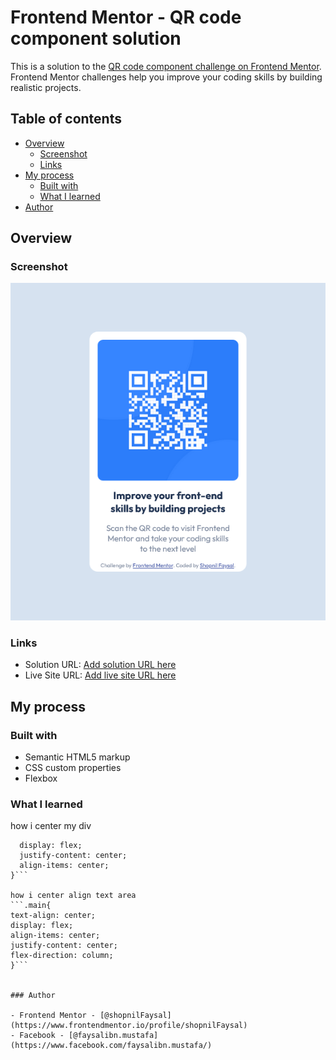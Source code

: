 # Frontend Mentor - QR code component solution

This is a solution to the [QR code component challenge on Frontend Mentor](https://www.frontendmentor.io/challenges/qr-code-component-iux_sIO_H). Frontend Mentor challenges help you improve your coding skills by building realistic projects. 

## Table of contents

- [Overview](#overview)
  - [Screenshot](#screenshot)
  - [Links](#links)
- [My process](#my-process)
  - [Built with](#built-with)
  - [What I learned](#what-i-learned)
- [Author](#author)


## Overview

### Screenshot

![](./screenshot.png)



### Links

- Solution URL: [Add solution URL here](https://shopnilfaysal.github.io/Frontend-Mentor---QR-code-component-solution/)
- Live Site URL: [Add live site URL here](https://shopnilfaysal.github.io/Frontend-Mentor---QR-code-component-solution/)

## My process

### Built with

- Semantic HTML5 markup
- CSS custom properties
- Flexbox


### What I learned

how i center my div
```body{
  display: flex;
  justify-content: center;
  align-items: center;
}```

how i center align text area
```.main{
text-align: center;
display: flex;
align-items: center;
justify-content: center;
flex-direction: column;
}```


### Author

- Frontend Mentor - [@shopnilFaysal](https://www.frontendmentor.io/profile/shopnilFaysal)
- Facebook - [@faysalibn.mustafa](https://www.facebook.com/faysalibn.mustafa/)
